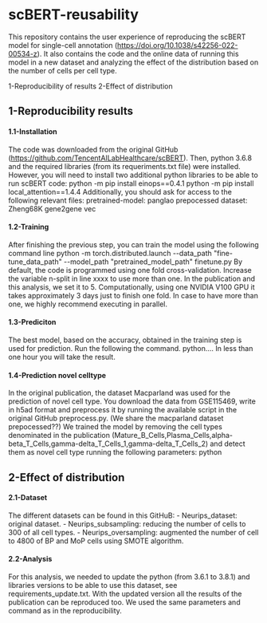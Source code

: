 # scBERT-reusability
This repository contains the user experience of reproducing the scBERT model for single-cell annotation (https://doi.org/10.1038/s42256-022-00534-z). It also contains the code and the online data of running this model in a new dataset and analyzing the effect of the distribution based on the number of cells per cell type.

1-Reproducibility of results
2-Effect of distribution

## 1-Reproducibility results
#### 1.1-Installation
The code was downloaded from the original GitHub (https://github.com/TencentAILabHealthcare/scBERT). Then, python 3.6.8 and the required libraries (from its requeriments.txt file) were installed. However, you will need to install two additional python libraries to be able to run scBERT code:
	python -m pip install einops==0.4.1
	python -m pip install local_attention==1.4.4
Additionally, you should ask for access to the following relevant files:
	pretrained-model: panglao
	prepocessed dataset: Zheng68K
	gene2gene vec
#### 1.2-Training
After finishing the previous step, you can train the model using the following command line
	python -m torch.distributed.launch --data_path "fine-tune_data_path" --model_path "pretrained_model_path" finetune.py
By default, the code is programmed using one fold cross-validation. Increase the variable n-split in line xxxx to use more than one. In the publication and this analysis, we set it to 5.
Computationally, using one NVIDIA V100 GPU it takes approximately 3 days just to finish one fold. In case to have more than one, we highly recommend executing in parallel.
#### 1.3-Prediciton
The best model, based on the accuracy, obtained in the training step is used for prediction. Run the following the command.
python....
In less than one hour you will take the result.
#### 1.4-Prediction novel celltype
In the original publication, the dataset Macparland was used for the prediction of novel cell type. You download the data from GSE115469, write in h5ad format and preprocess it by running the available script in the original GitHub preprocess.py. (We share the macparland dataset prepocessed??) We trained the model by removing the cell types denominated in the publication (Mature_B_Cells,Plasma_Cells,alpha-beta_T_Cells,gamma-delta_T_Cells_1,gamma-delta_T_Cells_2) and detect them as novel cell type running the following parameters:
	python
## 2-Effect of distribution
#### 2.1-Dataset
The different datasets can be found in this GitHuB:
	- Neurips_dataset: original dataset.
	- Neurips_subsampling: reducing the number of cells to 300 of all cell types.
	- Neurips_oversampling: augmented the number of cell to 4800 of BP and MoP cells using SMOTE algorithm.
#### 2.2-Analysis
For this analysis, we needed to update the python (from 3.6.1 to 3.8.1) and libraries versions to be able to use this dataset, see requirements_update.txt. With the updated version all the results of the publication can be reproduced too. We used the same parameters and command as in the reproducibility.
